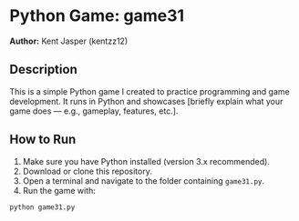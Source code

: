 # Python Game: game31

**Author:** Kent Jasper (kentzz12)

## Description

This is a simple Python game I created to practice programming and game development. It runs in Python and showcases [briefly explain what your game does — e.g., gameplay, features, etc.].

## How to Run

1. Make sure you have Python installed (version 3.x recommended).  
2. Download or clone this repository.  
3. Open a terminal and navigate to the folder containing `game31.py`.  
4. Run the game with:

```bash
python game31.py
